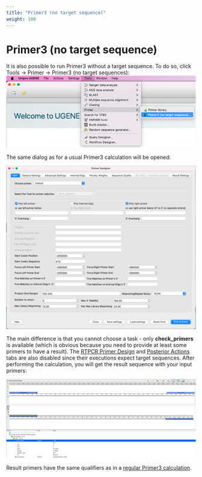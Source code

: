 ```yaml
---
title: "Primer3 (no target sequence)"
weight: 100
---
```


# Primer3 (no target sequence)

It is also possible to run Primer3 without a target sequence. To do so, click Tools → Primer → Primer3 (no target sequences): ![](/images/96666247/96666250.png)

The same dialog as for a usual Primer3 calculation will be opened:

![](/images/96666247/96666251.png)

The main difference is that you cannot choose a task - only **check\_primers** is available (which is obvious because you need to provide at least some primers to have a result). The [RTPCR Primer Design](rtpcr-primer-design) and [Posterior Actions](posterior-actions) tabs are also disabled since their executions expect target sequences. After performing the calculation, you will get the result sequence with your input primers:

![](/images/96666247/96666257.png)

Result primers have the same qualifiers as in a [regular Primer3 calculation](https://doc.ugene.net/wiki/pages/viewpage.action?pageId=65930919#Primer3-p3quals).